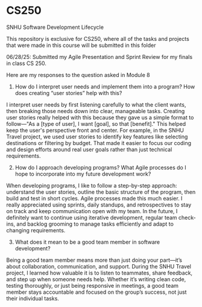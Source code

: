 # CS250
SNHU Software Development Lifecycle

This repository is exclusive for CS250, where all of the tasks and projects that were made in this course will be submitted in this folder

06/28/25: Submitted my Agile Presentation and Sprint Review for my finals in class CS 250. 

Here are my responses to the question asked in Module 8

1. How do I interpret user needs and implement them into a program? How does creating “user stories” help with this?

I interpret user needs by first listening carefully to what the client wants, then breaking those needs down into clear, manageable tasks. Creating user stories really helped with this because they gave us a simple format to follow—"As a [type of user], I want [goal], so that [benefit]." This helped keep the user's perspective front and center. For example, in the SNHU Travel project, we used user stories to identify key features like selecting destinations or filtering by budget. That made it easier to focus our coding and design efforts around real user goals rather than just technical requirements.

2. How do I approach developing programs? What Agile processes do I hope to incorporate into my future development work?

When developing programs, I like to follow a step-by-step approach: understand the user stories, outline the basic structure of the program, then build and test in short cycles. Agile processes made this much easier. I really appreciated using sprints, daily standups, and retrospectives to stay on track and keep communication open with my team. In the future, I definitely want to continue using iterative development, regular team check-ins, and backlog grooming to manage tasks efficiently and adapt to changing requirements.

3. What does it mean to be a good team member in software development?

Being a good team member means more than just doing your part—it’s about collaboration, communication, and support. During the SNHU Travel project, I learned how valuable it is to listen to teammates, share feedback, and step up when someone needs help. Whether it’s writing clean code, testing thoroughly, or just being responsive in meetings, a good team member stays accountable and focused on the group’s success, not just their individual tasks.
